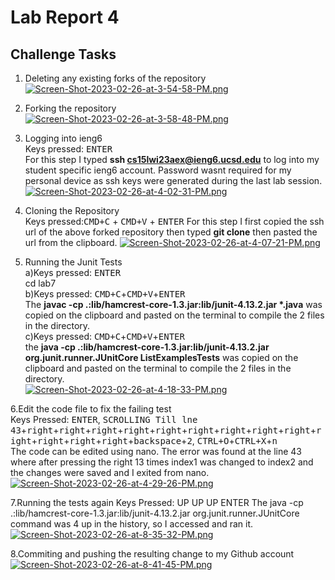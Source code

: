 # Lab Report 4 #
## Challenge Tasks ##
1. Deleting any existing forks of the repository \
[![Screen-Shot-2023-02-26-at-3-54-58-PM.png](https://i.postimg.cc/QxjvbdK1/Screen-Shot-2023-02-26-at-3-54-58-PM.png)](https://postimg.cc/QVn6Nsbd)

2. Forking the repository \
[![Screen-Shot-2023-02-26-at-3-58-48-PM.png](https://i.postimg.cc/66zg3NT0/Screen-Shot-2023-02-26-at-3-58-48-PM.png)](https://postimg.cc/23b2cMQb)

3. Logging into ieng6 \
Keys pressed: <kbd>ENTER</kbd>\
For this step I typed **ssh cs15lwi23aex@ieng6.ucsd.edu** to log into my student specific ieng6 account. Password wasnt required for my personal device as 
ssh keys were generated during the last lab session.
[![Screen-Shot-2023-02-26-at-4-02-31-PM.png](https://i.postimg.cc/W3mNhnxp/Screen-Shot-2023-02-26-at-4-02-31-PM.png)](https://postimg.cc/WF3LyM2x)

4. Cloning the Repository \
Keys pressed:<kbd>CMD+C</kbd> + <kbd>CMD+V</kbd> + <kbd>ENTER</kbd>
For this step I first copied the ssh url of the above forked repository then typed **git clone** then pasted the url from the clipboard.
[![Screen-Shot-2023-02-26-at-4-07-21-PM.png](https://i.postimg.cc/BbdMkTQD/Screen-Shot-2023-02-26-at-4-07-21-PM.png)](https://postimg.cc/7Jn3TTzY)

5. Running the Junit Tests \
a)Keys pressed: <kbd>ENTER</kbd> \
  cd lab7 \
b)Keys pressed: <kbd>CMD+C</kbd>+<kbd>CMD+V</kbd>+<kbd>ENTER</kbd> \
  The __javac -cp .:lib/hamcrest-core-1.3.jar:lib/junit-4.13.2.jar *.java__ was copied on the clipboard and pasted on the terminal to compile the 2 files in the directory. \
c)Keys pressed: <kbd>CMD+C</kbd>+<kbd>CMD+V</kbd>+<kbd>ENTER</kbd> \
  the __java -cp .:lib/hamcrest-core-1.3.jar:lib/junit-4.13.2.jar org.junit.runner.JUnitCore ListExamplesTests__ was copied on the clipboard and pasted on the terminal to compile the 2 files in the directory. \
[![Screen-Shot-2023-02-26-at-4-18-33-PM.png](https://i.postimg.cc/brNZPWdf/Screen-Shot-2023-02-26-at-4-18-33-PM.png)](https://postimg.cc/WFCN69M5)

6.Edit the code file to fix the failing test \
Keys Pressed: <kbd>ENTER</kbd>, <kbd>SCROLLING Till lne 43</kbd>+<kbd>right</kbd>+<kbd>right</kbd>+<kbd>right</kbd>+<kbd>right</kbd>+<kbd>right</kbd>+<kbd>right</kbd>+<kbd>right</kbd>+<kbd>right</kbd>+<kbd>right</kbd>+<kbd>right</kbd>+<kbd>right</kbd>+<kbd>right</kbd>+<kbd>right</kbd>+<kbd>backspace</kbd>+<kbd>2</kbd>, <kbd>CTRL+O</kbd>+<kbd>CTRL+X</kbd>+<kbd>n</kbd> \
The code can be edited using nano. The error was found at the line 43 where after pressing the right 13 times index1 was changed to index2 and the changes were saved and I exited from nano.
[![Screen-Shot-2023-02-26-at-4-29-26-PM.png](https://i.postimg.cc/Hx7gytK8/Screen-Shot-2023-02-26-at-4-29-26-PM.png)](https://postimg.cc/8JD98LTT)

7.Running the tests again
Keys Pressed: UP UP UP ENTER
The java -cp .:lib/hamcrest-core-1.3.jar:lib/junit-4.13.2.jar org.junit.runner.JUnitCore command was 4 up in the history, so I accessed and ran it.
[![Screen-Shot-2023-02-26-at-8-35-32-PM.png](https://i.postimg.cc/W4MdXmrT/Screen-Shot-2023-02-26-at-8-35-32-PM.png)](https://postimg.cc/Y4C2SWbs)

8.Commiting and pushing the resulting change to my Github account
[![Screen-Shot-2023-02-26-at-8-41-45-PM.png](https://i.postimg.cc/9Xqy79gX/Screen-Shot-2023-02-26-at-8-41-45-PM.png)](https://postimg.cc/mhBcxPGK)
